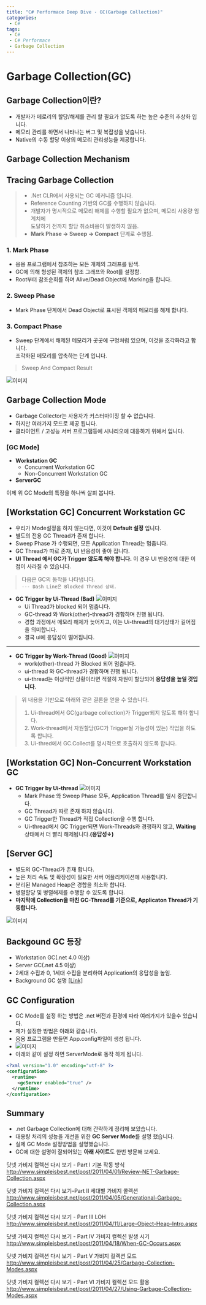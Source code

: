 ```yaml
---
title: "C# Performace Deep Dive - GC(Garbage Collection)"
categories:
 - C#
tags:
 - C#
 - C# Performace
 - Garbage Collection
---
```


# Garbage Collection(GC)

## Garbage Collection이란?
- 개발자가 메로리의 할당/해제를 관리 할 필요가 없도록 하는 높은 수준의 추상화 입니다.
- 메모리 관리를 하면서 나타나는 버그 및 복잡성을 낮춥니다.
- Native의 수동 할당 이상의 메모리 관리성능을 제공합니다.

## Garbage Collection Mechanism
## Tracing Garbage Collection
> - .Net CLR에서 사용되는 GC 메커니즘 입니다.
> - Reference Counting 기반의 GC를 수행하지 않습니다.
> - 개발자가 명시적으로 메모리 해제를 수행할 필요가 없으며, 메모리 사용량 임계치에  
도달하기 전까지 할당 취소비용이 발생하지 않음.
> - **Mark Phase -> Sweep -> Compact** 단계로 수행됨.

### 1. Mark Phase
 - 응용 프로그램에서 참조하는 모든 개체의 그래프를 탐색.
 - GC에 의해 형성된 객체의 참조 그래프와 Root를 설정함.
 - Root부터 참조순회를 하며 Alive/Dead Object에 Marking을 합니다.

### 2. Sweep Phase
 - Mark Phase 단계에서 Dead Object로 표시된 객체의 메모리를 해제 합니다.

### 3. Compact Phase
 - Sweep 단계에서 해제된 메모리가 곳곳에 구멍처럼 있으며, 이것을 조각화라고 합니다.<br>
 조각화된 메모리를 압축하는 단계 입니다.

> Sweep And Compact Result

![이미지](/assets/images/csharp/sweep_compact.png)

## Garbage Collection Mode
 - Garbage Collector는 사용자가 커스터마이징 할 수 없습니다.
 - 하지만 여러가지 모드로 제공 됩니다. 
 - 클라이언트 / 고성능 서버 프로그램등에 시나리오에 대응하기 위해서 입니다.

### **[GC Mode]**
- **Workstation GC**
  - Concurrent Workstation GC
  - Non-Concurrent Workstation GC
- **ServerGC**

이제 위 GC Mode의 특징을 하나씩 살펴 봅니다.

## [Workstation GC] Concurrent Workstation GC
 - 우리가 Mode설정을 하지 않는다면, 이것이 **Default 설정** 입니다.
 - 별도의 전용 GC Thread가 존재 합니다.
 - Sweep Phase 가 수행되면, 모든 Application Thread는 멈춥니다.
 - GC Thread가 따로 존재,    UI 반응성이 좋아 집니다.
 - **UI Thread 에서 GC가 Trigger 않도록 해야 합니다.** 이 경우 UI 반응성에 대한 이점이 사라질 수 있습니다.
  
>다음은 GC의 동작을 나타냅니다.<br>
 `--- Dash Line은 Blocked Thread 상태.`

- **GC Trigger by Ui-Thread (Bad)**
![이미지](/assets/images/csharp/concurrency_work_uithread.png)
  - Ui Thread가 blocked 되어 멈춥니다.
  - GC-thread 와 Work(other)-thread가 경합하며 진행 됩니다.
  - 경합 과정에서 메모리 해제가 늦어지고, 이는 Ui-thread의 대기상태가 길어짐을 의미합니다.
  - 결국 ui에 응답성이 떨어집니다.
  
----
- **GC Trigger by Work-Thread (Good)**
![이미지](/assets/images/csharp/corrency_work_workthread.png)
  - work(other)-thread 가 Blocked 되어 멈춥니다.
  - ui-thread 와 GC-thread가 경합하며 진행 됩니다.
  - ui-thread는 이상적인 상황이라면 적절히 자원이 할당되어 **응답성을 높일 것입니다.**


> 위 내용을 기반으로 아래와 같은 결론을 얻을 수 있습니다.
> 1. Ui-thread에서 GC(garbage collection)가 Trigger되지 않도록 해야 합니다.
> 2. Work-thread에서 자원할당(GC가 Trigger될 가능성이 있는) 작업을 하도록 합니다.
> 3. Ui-thred에서 GC.Collect를 명시적으로 호출하지 않도록 합니다.

## [Workstation GC] Non-Concurrent Workstation GC
- **GC Trigger by Ui-thread**
![이미지](/assets/images/csharp/nonconcurrency_uithread.png)
  - Mark Phase 와 Sweep Phase 모두, Application Thread를 일시 중단합니다.
  - GC Thread가 따로 존재 하지 않습니다.
  - GC Trigger한 Thread가 직접 Collection을 수행 합니다.
  - Ui-thread에서 GC Trigger되면 Work-Threads와 경쟁하지 않고, **Waiting** 상태에서 더 빨리 해제됩니다.**(응답성↓)**

## [Server GC]
- 별도의 GC-Thread가 존재 합니다. 
- 높은 처리 속도 및 확장성이 필요한 서버 어플리케이션에 사용합니다.
- 분리된 Managed Heap은 경합을 최소화 합니다.
- 병렬할당 및 병렬해제를 수행할 수 있도록 합니다.
- **마지막에 Collection을 마친 GC-Thread를 기준으로, Applicaton Thread가 기동합니다.**
  
![이미지](/assets/images/csharp/gc-server.png)

## Backgound GC 등장

- Workstation GC(.net 4.0 이상)
- Server GC(.net 4.5 이상)
- 2세대 수집과 0, 1세대 수집을 분리하여 Application의 응답성을 높임.
- Background GC 설명 [[Link]](https://docs.microsoft.com/ko-kr/dotnet/standard/garbage-collection/background-gc)

## GC Configuration
- GC Mode를 설정 하는 방법은 .net 버전과 환경에 따라 여러가지가 있을수 있습니다.
- 제가 설정한 방법은 아래와 같습니다.
- 응용 프로그램을 만들면 App.config파일이 생성 됩니다.
- ![이미지](/assets/images/csharp/gc-config.png)
- 아래와 같이 설정 하면 ServerMode로 동작 하게 됩니다.
```xml
<?xml version="1.0" encoding="utf-8" ?>
<configuration>
  <runtime>
    <gcServer enabled="true" />
  </runtime>
</configuration>
```

## Summary
- .net Garbage Collection에 대해 간략하게 정리해 보았습니다.
- 대용량 처리의 성능을 개선을 위한 **GC Server Mode**를 설명 했습니다.
- 실제 GC Mode 설정방법을 설명했습니다.
- GC에 대한 설명이 잘되어있는 **아래 사이트**도 한번 방문해 보세요.
  
닷넷 가비지 컬렉션 다시 보기 - Part I 기본 작동 방식  
 http://www.simpleisbest.net/post/2011/04/01/Review-NET-Garbage-Collection.aspx

닷넷 가비지 컬렉션 다시 보기–Part II 세대별 가비지 콜렉션  
 http://www.simpleisbest.net/post/2011/04/05/Generational-Garbage-Collection.aspx

닷넷 가비지 컬렉션 다시 보기 - Part III LOH  
 http://www.simpleisbest.net/post/2011/04/11/Large-Object-Heap-Intro.aspx

닷넷 가비지 컬렉션 다시 보기 - Part IV 가비지 컬렉션 발생 시기  
 http://www.simpleisbest.net/post/2011/04/18/When-GC-Occurs.aspx

닷넷 가비지 컬렉션 다시 보기 - Part V 가비지 컬렉션 모드  
 http://www.simpleisbest.net/post/2011/04/25/Garbage-Collection-Modes.aspx

닷넷 가비지 컬렉션 다시 보기 - Part VI 가비지 컬렉션 모드 활용  
 http://www.simpleisbest.net/post/2011/04/27/Using-Garbage-Collection-Modes.aspx